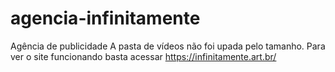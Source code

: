 # agencia-infinitamente
Agência de publicidade
A pasta de vídeos não foi upada pelo tamanho. Para ver o site funcionando basta acessar https://infinitamente.art.br/
